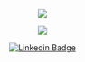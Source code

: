 <p align="center">
  <img align="center" src="https://github-readme-stats.vercel.app/api?username=ivanilsonaraujojr&show_icons=true&theme=radical"> 
</p>

<p align="center">
  <img align="center" src="https://github-readme-stats.vercel.app/api/top-langs/?username=ivanilsonaraujojr&layout=compact&theme=radical"> 
</p>

<p align="center">
<a href="https://www.linkedin.com/in/ivanilson-junior-052937186/" target="blank"><img alt="Linkedin Badge" src="https://img.shields.io/badge/LinkedIn-0077B5?style=for-the-badge&logo=linkedin&logoColor=white"/></a>
</p>
